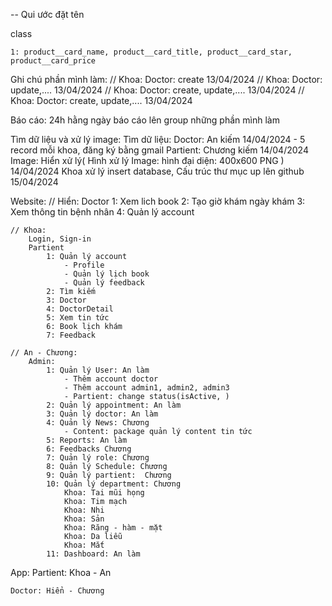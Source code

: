 -- Qui ước đặt tên

class 

    1: product__card_name, product__card_title, product__card_star, product__card_price
Ghi chú phần mình làm:
// Khoa: Doctor: create 13/04/2024
// Khoa: Doctor:  update,.... 13/04/2024
// Khoa: Doctor: create, update,.... 13/04/2024
// Khoa: Doctor: create, update,.... 13/04/2024


Báo cáo: 24h hằng ngày báo cáo lên group những phần mình làm

Tìm dữ liệu và xử lý image: 
    Tìm dữ liệu: 
        Doctor: An kiếm 14/04/2024 - 5 record mỗi khoa, đăng ký bằng gmail
        Partient: Chương kiếm 14/04/2024
        Image: Hiển xử lý( Hình xử lý Image: hình đại diện: 400x600 PNG ) 14/04/2024
        Khoa xử lý insert database, Cấu trúc thư mục up lên github 15/04/2024

Website:
    // Hiển:
        Doctor
            1: Xem lich book
            2: Tạo giờ khám ngày khám
            3: Xem thông tin bệnh nhân
            4: Quản lý account

    // Khoa:
        Login, Sign-in
        Partient
            1: Quản lý account
                - Profile
                - Quản lý lịch book
                - Quản lý feedback
            2: Tìm kiếm
            3: Doctor
            4: DoctorDetail
            5: Xem tin tức
            6: Book lịch khám
            7: Feedback

    // An - Chương: 
        Admin: 
            1: Quản lý User: An làm
                - Thêm account doctor
                - Thêm account admin1, admin2, admin3
                - Partient: change status(isActive, )
            2: Quản lý appointment: An làm
            3: Quản lý doctor: An làm
            4: Quản lý News: Chương
                - Content: package quản lý content tin tức
            5: Reports: An làm
            6: Feedbacks Chương
            7: Quản lý role: Chương
            8: Quản lý Schedule: Chương
            9: Quản lý partient:  Chương
            10: Quản lý department: Chương
                Khoa: Tai mũi họng
                Khoa: Tim mạch
                Khoa: Nhi
                Khoa: Sản
                Khoa: Răng - hàm - mặt
                Khoa: Da liễu
                Khoa: Mắt
            11: Dashboard: An làm
App: 
    Partient: Khoa - An

    Doctor: Hiển - Chương
